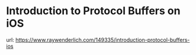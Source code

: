 # Introduction to Protocol Buffers on iOS
url: https://www.raywenderlich.com/149335/introduction-protocol-buffers-ios
